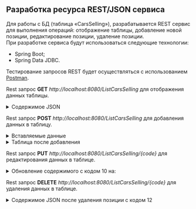 ## Разработка ресурса REST/JSON сервиса   

Для работы с БД (таблица «CarsSelling»), разрабатывается REST сервис для выполнения операций: отображение таблицы, добавление новой позиции, редактирование позиции, удаление позиции.  
При разработке сервиса будут использоваться следующие технологии:  
* Spring Boot;
* Spring Data JDBC.  

Тестирование запросов REST будет осуществляться с использованием [Postman](https://www.postman.com/).  
  
Rest запрос **GET** *http://localhost:8080/ListCarsSelling* для отображения данных таблицы.    
<details><summary>Содержимое JSON</summary>
  [  
    {  
        "code": 4,  
        "manufacturer": "Mercedes",  
        "model": "Mercedes-Benz GLK",  
        "color": "Black",  
        "transmission": "Manual",  
        "body_type": "Crossover",  
        "price": 1990000.0  
    },  
    {  
        "code": 5,  
        "manufacturer": "Toyota",  
        "model": "Toyota Prius",  
        "color": "Green",  
        "transmission": "Manual",  
        "body_type": "Hatchback",  
        "price": 1885000.0  
    },  
    {  
        "code": 6,  
        "manufacturer": "Citroen",  
        "model": "Citroen C4 Aircross",  
        "color": "Red",  
        "transmission": "Automatic",  
        "body_type": "Crossover",  
        "price": 1279000.0  
    },  
    {  
        "code": 10,  
        "manufacturer": "sdfada111",  
        "model": "asdsad111",  
        "color": "adassd",  
        "transmission": "Manual",  
        "body_type": "Compact",  
        "price": 1111231.0  
    }  
]  
</details>
  
Rest запрос **POST** *http://localhost:8080/ListCarsSelling* для добавления данных в таблицу.  
<details>
    <summary>Вставляемые данные</summary>
    {
    "manufacturer": "sada111",
    "model": "1sffwf44",
    "color": "adas",
    "transmission": "Automatic",
    "body_type": "Sedan",
    "price": 2222.0
}
</details>  
  
<details>
    <summary>Таблица после добавления</summary>
    [
    {
        "code": 4,
        "manufacturer": "Mercedes",
        "model": "Mercedes-Benz GLK",
        "color": "Black",
        "transmission": "Manual",
        "body_type": "Crossover",
        "price": 1990000.0
    },
    {
        "code": 5,
        "manufacturer": "Toyota",
        "model": "Toyota Prius",
        "color": "Green",
        "transmission": "Manual",
        "body_type": "Hatchback",
        "price": 1885000.0
    },
    {
        "code": 6,
        "manufacturer": "Citroen",
        "model": "Citroen C4 Aircross",
        "color": "Red",
        "transmission": "Automatic",
        "body_type": "Crossover",
        "price": 1279000.0
    },
    {
        "code": 10,
        "manufacturer": "sada111",
        "model": "asdsad",
        "color": "adas",
        "transmission": "Manual",
        "body_type": "Compact",
        "price": 111111.0
    },
    {
        "code": 12,
        "manufacturer": "sada111",
        "model": "1sffwf44",
        "color": "adas",
        "transmission": "Automatic",
        "body_type": "Sedan",
        "price": 2222.0
    }
]
</details>  
  
Rest запрос **PUT** *http://localhost:8080/ListCarsSelling/{code}* для редактирования данных в таблице.  
<details>
    <summary>Обновление содержимого с кодом 10 на:</summary>
    {
        "code": 10,
        "manufacturer": "sdfada111",
        "model": "asdsad111",
        "color": "adassd",
        "transmission": "Manual",
        "body_type": "Compact",
        "price": 1111231.0
    }
</details>  

Rest запрос **DELETE** *http://localhost:8080/ListCarsSelling/{code}* для удаления данных в таблице.  
<details>
    <summary>Содержимое JSON после удаления позиции с кодом 12</summary>
    [
    {
        "code": 4,
        "manufacturer": "Mercedes",
        "model": "Mercedes-Benz GLK",
        "color": "Black",
        "transmission": "Manual",
        "body_type": "Crossover",
        "price": 1990000.0
    },
    {
        "code": 5,
        "manufacturer": "Toyota",
        "model": "Toyota Prius",
        "color": "Green",
        "transmission": "Manual",
        "body_type": "Hatchback",
        "price": 1885000.0
    },
    {
        "code": 6,
        "manufacturer": "Citroen",
        "model": "Citroen C4 Aircross",
        "color": "Red",
        "transmission": "Automatic",
        "body_type": "Crossover",
        "price": 1279000.0
    },
    {
        "code": 10,
        "manufacturer": "sdfada111",
        "model": "asdsad111",
        "color": "adassd",
        "transmission": "Manual",
        "body_type": "Compact",
        "price": 1111231.0
    }
]
</details>




